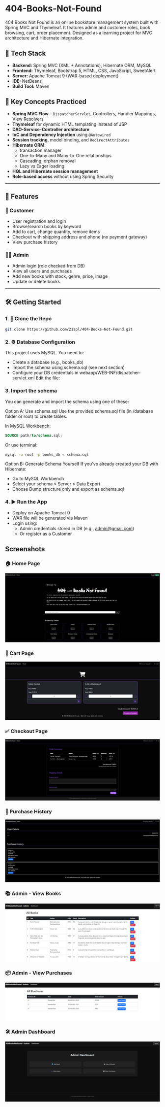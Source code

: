 # 404-Books-Not-Found
404 Books Not Found is an online bookstore management system built with Spring MVC and Thymeleaf. It features admin and customer roles, book browsing, cart, order placement. Designed as a learning project for MVC architecture and Hibernate integration.


## 🚀 Tech Stack

- **Backend:** Spring MVC (XML + Annotations), Hibernate ORM, MySQL
- **Frontend:** Thymeleaf, Bootstrap 5, HTML, CSS, JavaScript, SweetAlert
- **Server:** Apache Tomcat 9 (WAR-based deployment)
- **IDE:** NetBeans
- **Build Tool:** Maven


## 🧠 Key Concepts Practiced

- **Spring MVC Flow** – `DispatcherServlet`, Controllers, Handler Mappings, View Resolvers
- **Thymeleaf** for dynamic HTML templating instead of JSP
- **DAO-Service-Controller architecture**
- **IoC and Dependency Injection** using `@Autowired`
- **Session tracking**, model binding, and `RedirectAttributes`
- **Hibernate ORM**:
  - transaction manager
  - One-to-Many and Many-to-One relationships
  - Cascading, orphan removal
  - Lazy vs Eager loading
- **HQL and Hibernate session management**
- **Role-based access** without using Spring Security

---

## 🔑 Features

### 👤 Customer

- User registration and login
- Browse/search books by keyword
- Add to cart, change quantity, remove items
- Checkout with shipping address and phone (no payment gateway)
- View purchase history

### 👨‍💼 Admin

- Admin login (role checked from DB)
- View all users and purchases
- Add new books with stock, genre, price, image
- Update or delete books

---

## 🛠️ Getting Started

### 1. 📁 Clone the Repo

```bash
git clone https://github.com/21spl/404-Books-Not-Found.git
```
### 2. ⚙️ Database Configuration
This project uses MySQL. You need to:
- Create a database (e.g., books_db)
- Import the schema using schema.sql (see next section)
- Configure your DB credentials in webapp/WEB-INF/dispatcher-servlet.xml
Edit the file:
<!-- dispatcher-servlet.xml -->
<bean id="dataSource" class="org.springframework.jdbc.datasource.DriverManagerDataSource">
    <property name="driverClassName" value="com.mysql.cj.jdbc.Driver" />
    <property name="url" value="url_to_your_local_db" />
    <property name="username" value="your_mysql_username" />
    <property name="password" value="your_mysql_password" />
</bean>

### 3. Import the schema
You can generate and import the schema using one of these:

Option A: Use schema.sql
Use the provided schema.sql file (in /database folder or root) to create tables.

In MySQL Workbench:

```sql
SOURCE path/to/schema.sql;
```
Or use terminal:

```bash
mysql -u root -p books_db < schema.sql
```

Option B: Generate Schema Yourself
If you've already created your DB with Hibernate:
- Go to MySQL Workbench
- Select your schema > Server > Data Export
- Choose Dump structure only and export as schema.sql


### 4. ▶️ Run the App
- Deploy on Apache Tomcat 9
- WAR file will be generated via Maven
- Login using:
  - Admin credentials stored in DB (e.g., admin@gmail.com)
  - Or register as a Customer
 

## Screenshots

### 🏠 Home Page
![Home Page](screenshots/Home.jpg)

### 🛒 Cart Page
![Cart Page](screenshots/cart.jpg)

### ✅ Checkout Page
![Checkout Page](screenshots/checkout.jpg)

### 📜 Purchase History
![Purchase History](screenshots/purchase%20history.jpg)

### 📚 Admin - View Books
![View Books - Admin](screenshots/view%20books%20-%20admin.jpg)

### 📦 Admin - View Purchases
![View Purchases - Admin](screenshots/view-purchases-admin.jpg)

### 🛠️ Admin Dashboard
![Admin Dashboard](screenshots/admin%20dashboard.jpg)

